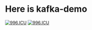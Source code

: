 # Here is kafka-demo
[![996.ICU](https://img.shields.io/badge/link-996.icu-red.svg)](https://996.icu) 
[![996.ICU](https://img.shields.io/badge/license-Anti%20996-blue.svg?style=flat-square)](https://github.com/996icu/996.ICU/blob/master/LICENSE) 
